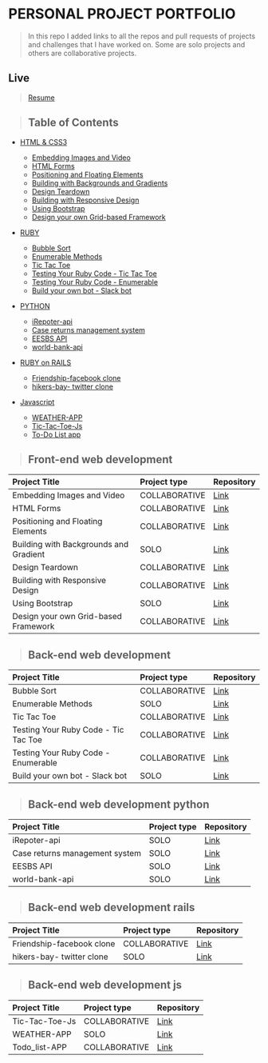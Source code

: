 # PERSONAL PROJECT PORTFOLIO

> In this repo I added links to all the repos and pull requests of projects and challenges that I have worked on. Some are solo projects and others are collaborative projects.

## Live

> [Resume](https://bafiam.github.io/Personal-Portfolio/)

> ## Table of Contents

- [HTML & CSS3](#front-end-web-development)
  - [Embedding Images and Video](#front-end-web-development)
  - [HTML Forms](#front-end-web-development)
  - [Positioning and Floating Elements](#front-end-web-development)
  - [Building with Backgrounds and Gradients](#front-end-web-development)
  - [Design Teardown](#front-end-web-development)
  - [Building with Responsive Design](#front-end-web-development)
  - [Using Bootstrap](#front-end-web-development)
  - [Design your own Grid-based Framework](#front-end-web-development)
- [RUBY](#back-end-web-development)
  - [Bubble Sort](#back-end-web-development)
  - [Enumerable Methods](#back-end-web-development)
  - [Tic Tac Toe](#back-end-web-development)
  - [Testing Your Ruby Code - Tic Tac Toe](#back-end-web-development)
  - [Testing Your Ruby Code - Enumerable](#back-end-web-development)
  - [Build your own bot - Slack bot](#back-end-web-development)
- [PYTHON](#back-end-web-development-python)

  - [iRepoter-api](#back-end-web-development-python)
  - [Case returns management system](#back-end-web-development-python)
  - [EESBS API](#back-end-web-development-python)
  - [world-bank-api](#back-end-web-development-python)

- [RUBY on RAILS](#back-end-web-development-rails)

  - [Friendship-facebook clone](#back-end-web-development-rails)
  - [hikers-bay- twitter clone](#back-end-web-development-rails)

- [Javascript](#back-end-web-development-js)
  - [WEATHER-APP](#back-end-web-development-js)
  - [Tic-Tac-Toe-Js](#back-end-web-development-js)
  - [To-Do List app](#back-end-web-development-js)

> ## Front-end web development

| Project Title                          | Project type  | Repository                                                   |
| :------------------------------------- | :------------ | :----------------------------------------------------------- |
| Embedding Images and Video             | COLLABORATIVE | [Link](https://github.com/bafiam/project1-youtubeClone)      |
| HTML Forms                             | COLLABORATIVE | [Link](https://github.com/fegzycole/mint-clone)              |
| Positioning and Floating Elements      | COLLABORATIVE | [Link](https://github.com/bafiam/NYT-clone)                  |
| Building with Backgrounds and Gradient | SOLO          | [Link](https://github.com/bafiam/apple-clone)                |
| Design Teardown                        | COLLABORATIVE | [Link](https://github.com/fegzycole/Smashing-magazine-clone) |
| Building with Responsive Design        | COLLABORATIVE | [Link](https://github.com/bafiam/Next-Web-clone)             |
| Using Bootstrap                        | SOLO          | [Link](https://github.com/bafiam/-Newsweek-clone)            |
| Design your own Grid-based Framework   | COLLABORATIVE | [Link](https://github.com/fegzycole/Grid-Based-Framework)    |

> ## Back-end web development

| Project Title                        | Project type  | Repository                                                  |
| :----------------------------------- | :------------ | :---------------------------------------------------------- |
| Bubble Sort                          | COLLABORATIVE | [Link](https://github.com/Fig77/bubble_sort_microverse)     |
| Enumerable Methods                   | SOLO          | [Link](https://github.com/bafiam/enumerable_module_gitflow) |
| Tic Tac Toe                          | COLLABORATIVE | [Link](https://github.com/bafiam/tic_tac_toe)               |
| Testing Your Ruby Code - Tic Tac Toe | COLLABORATIVE | [Link](https://github.com/bafiam/tic_tac_toe)               |
| Testing Your Ruby Code - Enumerable  | COLLABORATIVE | [Link](https://github.com/Fig77/Ruby-Enumarebles)           |
| Build your own bot - Slack bot       | SOLO          | [Link](https://github.com/bafiam/bafiam-bot)                |

> ## Back-end web development python

| Project Title                  | Project type | Repository                                                       |
| :----------------------------- | :----------- | :--------------------------------------------------------------- |
| iRepoter-api                   | SOLO         | [Link](https://github.com/bafiam/iRepoter-api)                   |
| Case returns management system | SOLO         | [Link](https://github.com/bafiam/Case-returns-management-system) |
| EESBS API                      | SOLO         | [Link](https://github.com/bafiam/EESBS)                          |
| world-bank-api                 | SOLO         | [Link](https://github.com/bafiam/world-bank-api)                 |

> ## Back-end web development rails

| Project Title             | Project type  | Repository                                               |
| :------------------------ | :------------ | :------------------------------------------------------- |
| Friendship-facebook clone | COLLABORATIVE | [Link](https://github.com/simoxsimo/ror-social-scaffold) |
| hikers-bay- twitter clone | SOLO          | [Link](https://github.com/bafiam/hikers-bay)             |

> ## Back-end web development js

| Project Title  | Project type  | Repository                                          |
| :------------- | :------------ | :-------------------------------------------------- |
| Tic-Tac-Toe-Js | COLLABORATIVE | [Link](https://github.com/bafiam/Tic-Tac-Toe-Js)    |
| WEATHER-APP    | SOLO          | [Link](https://github.com/bafiam/WEATHER-APP)       |
| Todo_list-APP  | COLLABORATIVE | [Link](https://github.com/ClintonEnyinna/todo_list) |
